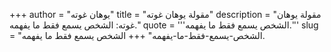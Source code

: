 +++
author = "يوهان غوته"
title = "مقولة يوهان غوته"
description = "مقولة يوهان غوته: الشخص يسمع فقط ما يفهمه."
quote = '''الشخص يسمع فقط ما يفهمه.''' 
slug = "الشخص-يسمع-فقط-ما-يفهمه"
+++
الشخص يسمع فقط ما يفهمه.
